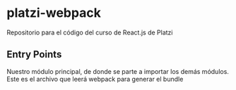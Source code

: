 # platzi-webpack
Repositorio para el código del curso de React.js de Platzi

## Entry Points
Nuestro módulo principal, de donde se parte a importar los demás módulos. Este es el archivo que leerá webpack para generar el bundle
